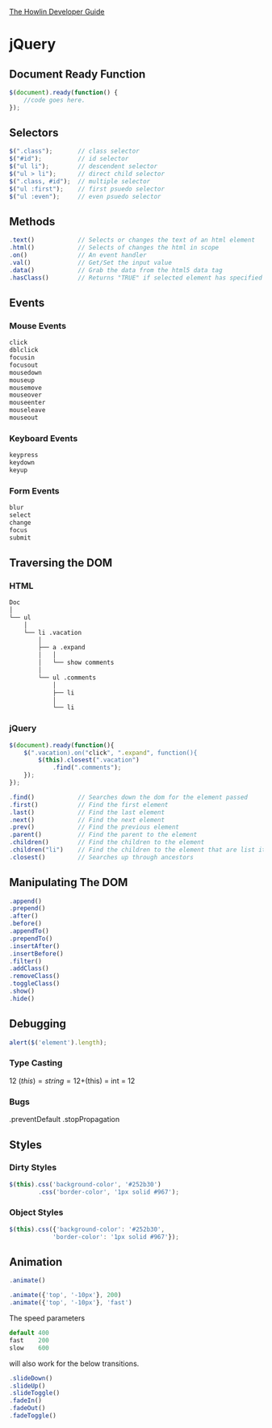 


[The Howlin Developer Guide](../home.md)



# jQuery



## Document Ready Function

```javascript
$(document).ready(function() {
    //code goes here.
});
```



## Selectors

```javascript
$(".class");       // class selector
$("#id");          // id selector
$("ul li");        // descendent selector 
$("ul > li");      // direct child selector
$(".class, #id");  // multiple selector
$("ul :first");    // first psuedo selector
$("ul :even");     // even psuedo selector
```



## Methods

```javascript
.text()            // Selects or changes the text of an html element
.html()            // Selects of changes the html in scope
.on()              // An event handler
.val()             // Get/Set the input value
.data()            // Grab the data from the html5 data tag
.hasClass()        // Returns "TRUE" if selected element has specified class
```



## Events

### Mouse Events

```javascript
click
dblclick
focusin
focusout
mousedown
mouseup
mousemove
mouseover
mouseenter
mouseleave
mouseout
```

### Keyboard Events

```javascript
keypress
keydown
keyup
```

### Form Events

```javascript
blur
select
change
focus
submit
```



## Traversing the DOM



### HTML

```bash
Doc
│
└── ul
    │
    └── li .vacation
        │
        ├── a .expand
        │   │
        │   └── show comments
        │
        └── ul .comments
            │
            ├── li
            │
            └── li
```


### jQuery

```javascript
$(document).ready(function(){
    $(".vacation).on("click", ".expand", function(){
        $(this).closest(".vacation")
            .find(".comments");
    });
});
```

```javascript
.find()            // Searches down the dom for the element passed
.first()           // Find the first element
.last()            // Find the last element
.next()            // Find the next element
.prev()            // Find the previous element
.parent()          // Find the parent to the element
.children()        // Find the children to the element
.children("li")    // Find the children to the element that are list items
.closest()         // Searches up through ancestors
```



## Manipulating The DOM

```javascript
.append()
.prepend()
.after()
.before()
.appendTo()
.prependTo()
.insertAfter()
.insertBefore()
.filter()
.addClass()
.removeClass()
.toggleClass()
.show()
.hide()
```



## Debugging

```javascript
alert($('element').length);
```

### Type Casting 

<span>12</span> 
$(this) = string = 12
+$(this) = int = 12

### Bugs

.preventDefault
.stopPropagation



## Styles

### Dirty Styles

```javascript
$(this).css('background-color', '#252b30')
        .css('border-color', '1px solid #967');
```

### Object Styles

```javascript
$(this).css({'background-color': '#252b30',
            'border-color': '1px solid #967'});
```



## Animation

```javascript
.animate()
```

```javascript
.animate({'top', '-10px'}, 200)
.animate({'top', '-10px'}, 'fast')
```

The speed parameters

```javascript
default 400
fast    200
slow    600
```

will also work for the below transitions.

```javascript
.slideDown()
.slideUp()
.slideToggle() 
.fadeIn()
.fadeOut()
.fadeToggle()
```
